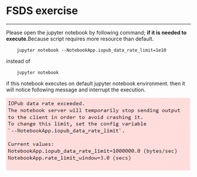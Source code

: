 <h1>FSDS exercise</h1><hr/> 
<p>Please open the jupyter notebook by following command; <strong>if it is needed to execute.</strong>Because script requires more resource than default.</p>

```shell
    jupyter notebook --NotebookApp.iopub_data_rate_limit=1e10
```

instead of

```shell
    jupyter notebook
```
<p>if this notebook executes on default jupyter notebook environment. then it will notice following message and interrupt the execution.</p>
<img src="storage/images/resource-limit.png"/>